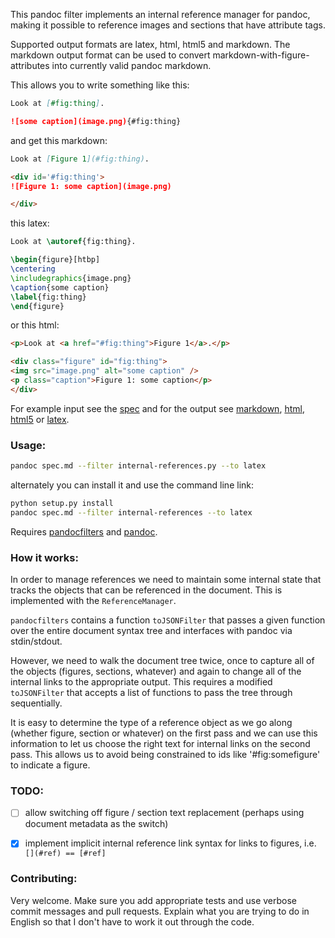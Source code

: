 This pandoc filter implements an internal reference manager for
pandoc, making it possible to reference images and sections that
have attribute tags.

Supported output formats are latex, html, html5 and markdown. The
markdown output format can be used to convert
markdown-with-figure-attributes into currently valid pandoc
markdown.

This allows you to write something like this:

```markdown
Look at [#fig:thing].

![some caption](image.png){#fig:thing}
```

and get this markdown:

```markdown
Look at [Figure 1](#fig:thing).

<div id='#fig:thing'>
![Figure 1: some caption](image.png)

</div>
```

this latex:

```latex
Look at \autoref{fig:thing}.

\begin{figure}[htbp]
\centering
\includegraphics{image.png}
\caption{some caption}
\label{fig:thing}
\end{figure}
```

or this html:

```html
<p>Look at <a href="#fig:thing">Figure 1</a>.</p>

<div class="figure" id="fig:thing">
<img src="image.png" alt="some caption" />
<p class="caption">Figure 1: some caption</p>
</div>
```

For example input see the [spec] and for the output see [markdown],
[html], [html5] or [latex].

[spec]: spec.md
[markdown]: tests/spec.markdown
[html]: tests/spec.html
[html5]: tests/spec.html5
[latex]: tests/spec.latex


### Usage:

```bash
pandoc spec.md --filter internal-references.py --to latex
```

alternately you can install it and use the command line link:

```bash
python setup.py install
pandoc spec.md --filter internal-references --to latex
```


Requires [pandocfilters] and [pandoc].

[pandocfilters]: https://pypi.python.org/pypi/pandocfilters
[pandoc]: http://johnmacfarlane.net/pandoc/


### How it works:

In order to manage references we need to maintain some internal
state that tracks the objects that can be referenced in the
document. This is implemented with the `ReferenceManager`.

`pandocfilters` contains a function `toJSONFilter` that passes a
given function over the entire document syntax tree and interfaces
with pandoc via stdin/stdout.

However, we need to walk the document tree twice, once to capture
all of the objects (figures, sections, whatever) and again to change
all of the internal links to the appropriate output. This requires a
modified `toJSONFilter` that accepts a list of functions to pass the
tree through sequentially.

It is easy to determine the type of a reference object as we go
along (whether figure, section or whatever) on the first pass and we
can use this information to let us choose the right text for
internal links on the second pass. This allows us to avoid being
constrained to ids like '#fig:somefigure' to indicate a figure.


### TODO:

- [ ] allow switching off figure / section text replacement (perhaps
  using document metadata as the switch)

- [x] implement implicit internal reference link syntax for links to
  figures, i.e. `[](#ref) == [#ref]`


### Contributing:

Very welcome. Make sure you add appropriate tests and use verbose
commit messages and pull requests.  Explain what you are trying to
do in English so that I don't have to work it out through the code.
